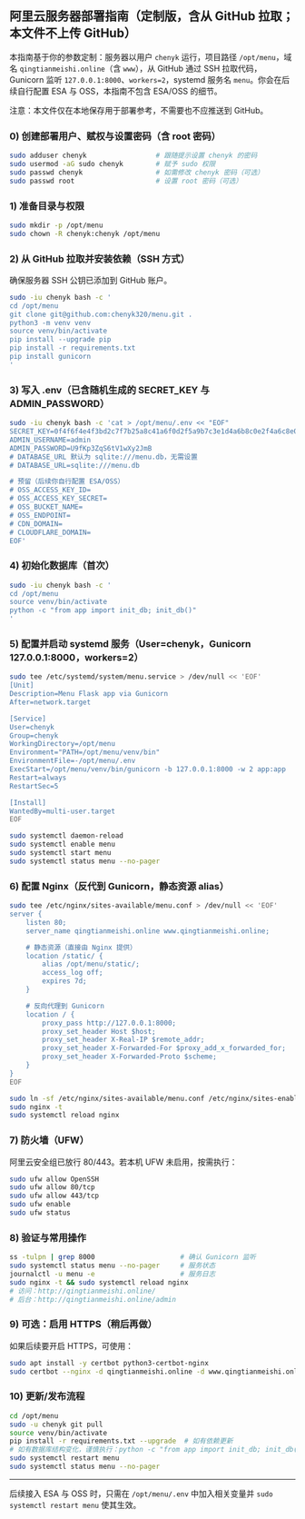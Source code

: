 ## 阿里云服务器部署指南（定制版，含从 GitHub 拉取；本文件不上传 GitHub）

本指南基于你的参数定制：服务器以用户 `chenyk` 运行，项目路径 `/opt/menu`，域名 `qingtianmeishi.online`（含 `www`），从 GitHub 通过 SSH 拉取代码，Gunicorn 监听 `127.0.0.1:8000`、`workers=2`，systemd 服务名 `menu`。你会在后续自行配置 ESA 与 OSS，本指南不包含 ESA/OSS 的细节。

注意：本文件仅在本地保存用于部署参考，不需要也不应推送到 GitHub。

### 0) 创建部署用户、赋权与设置密码（含 root 密码）
```bash
sudo adduser chenyk                 # 跟随提示设置 chenyk 的密码
sudo usermod -aG sudo chenyk        # 赋予 sudo 权限
sudo passwd chenyk                  # 如需修改 chenyk 密码（可选）
sudo passwd root                    # 设置 root 密码（可选）
```

### 1) 准备目录与权限
```bash
sudo mkdir -p /opt/menu
sudo chown -R chenyk:chenyk /opt/menu
```

### 2) 从 GitHub 拉取并安装依赖（SSH 方式）
确保服务器 SSH 公钥已添加到 GitHub 账户。
```bash
sudo -iu chenyk bash -c '
cd /opt/menu
git clone git@github.com:chenyk320/menu.git .
python3 -m venv venv
source venv/bin/activate
pip install --upgrade pip
pip install -r requirements.txt
pip install gunicorn
'
```

### 3) 写入 .env（已含随机生成的 SECRET_KEY 与 ADMIN_PASSWORD）
```bash
sudo -iu chenyk bash -c 'cat > /opt/menu/.env << "EOF"
SECRET_KEY=0f4f6f4e4f3bd2c7f7b25a8c41a6f0d2f5a9b7c3e1d4a6b8c0e2f4a6c8e0d2f4
ADMIN_USERNAME=admin
ADMIN_PASSWORD=U9fKp3ZqS6tV1wXy2JmB
# DATABASE_URL 默认为 sqlite:///menu.db，无需设置
# DATABASE_URL=sqlite:///menu.db

# 预留（后续你自行配置 ESA/OSS）
# OSS_ACCESS_KEY_ID=
# OSS_ACCESS_KEY_SECRET=
# OSS_BUCKET_NAME=
# OSS_ENDPOINT=
# CDN_DOMAIN=
# CLOUDFLARE_DOMAIN=
EOF'
```

### 4) 初始化数据库（首次）
```bash
sudo -iu chenyk bash -c '
cd /opt/menu
source venv/bin/activate
python -c "from app import init_db; init_db()"
'
```

### 5) 配置并启动 systemd 服务（User=chenyk，Gunicorn 127.0.0.1:8000，workers=2）
```bash
sudo tee /etc/systemd/system/menu.service > /dev/null << 'EOF'
[Unit]
Description=Menu Flask app via Gunicorn
After=network.target

[Service]
User=chenyk
Group=chenyk
WorkingDirectory=/opt/menu
Environment="PATH=/opt/menu/venv/bin"
EnvironmentFile=-/opt/menu/.env
ExecStart=/opt/menu/venv/bin/gunicorn -b 127.0.0.1:8000 -w 2 app:app
Restart=always
RestartSec=5

[Install]
WantedBy=multi-user.target
EOF

sudo systemctl daemon-reload
sudo systemctl enable menu
sudo systemctl start menu
sudo systemctl status menu --no-pager
```

### 6) 配置 Nginx（反代到 Gunicorn，静态资源 alias）
```bash
sudo tee /etc/nginx/sites-available/menu.conf > /dev/null << 'EOF'
server {
    listen 80;
    server_name qingtianmeishi.online www.qingtianmeishi.online;

    # 静态资源（直接由 Nginx 提供）
    location /static/ {
        alias /opt/menu/static/;
        access_log off;
        expires 7d;
    }

    # 反向代理到 Gunicorn
    location / {
        proxy_pass http://127.0.0.1:8000;
        proxy_set_header Host $host;
        proxy_set_header X-Real-IP $remote_addr;
        proxy_set_header X-Forwarded-For $proxy_add_x_forwarded_for;
        proxy_set_header X-Forwarded-Proto $scheme;
    }
}
EOF

sudo ln -sf /etc/nginx/sites-available/menu.conf /etc/nginx/sites-enabled/menu.conf
sudo nginx -t
sudo systemctl reload nginx
```

### 7) 防火墙（UFW）
阿里云安全组已放行 80/443。若本机 UFW 未启用，按需执行：
```bash
sudo ufw allow OpenSSH
sudo ufw allow 80/tcp
sudo ufw allow 443/tcp
sudo ufw enable
sudo ufw status
```

### 8) 验证与常用操作
```bash
ss -tulpn | grep 8000                     # 确认 Gunicorn 监听
sudo systemctl status menu --no-pager     # 服务状态
journalctl -u menu -e                     # 服务日志
sudo nginx -t && sudo systemctl reload nginx
# 访问：http://qingtianmeishi.online/
# 后台：http://qingtianmeishi.online/admin
```

### 9) 可选：启用 HTTPS（稍后再做）
如果后续要开启 HTTPS，可使用：
```bash
sudo apt install -y certbot python3-certbot-nginx
sudo certbot --nginx -d qingtianmeishi.online -d www.qingtianmeishi.online
```

### 10) 更新/发布流程
```bash
cd /opt/menu
sudo -u chenyk git pull
source venv/bin/activate
pip install -r requirements.txt --upgrade  # 如有依赖更新
# 如有数据库结构变化，谨慎执行：python -c "from app import init_db; init_db()"
sudo systemctl restart menu
sudo systemctl status menu --no-pager
```

---
后续接入 ESA 与 OSS 时，只需在 `/opt/menu/.env` 中加入相关变量并 `sudo systemctl restart menu` 使其生效。




